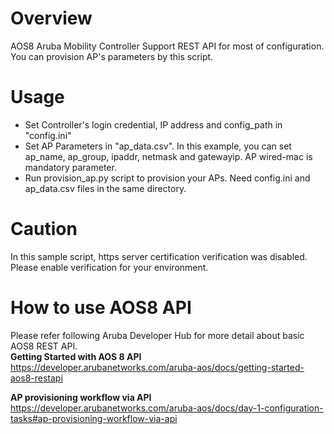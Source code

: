 # Overview
AOS8 Aruba Mobility Controller Support REST API for most of configuration. <br>
You can provision AP's parameters by this script.

# Usage
- Set Controller's login credential, IP address and config_path in "config.ini"
- Set AP Parameters in "ap_data.csv". In this example, you can set ap_name, ap_group, ipaddr, netmask and gatewayip. AP wired-mac is mandatory parameter.
- Run provision_ap.py script to provision your APs. Need config.ini and ap_data.csv files in the same directory.

# Caution
In this sample script, https server certification verification was disabled. Please enable verification for your environment.

# How to use AOS8 API
Please refer following Aruba Developer Hub for more detail about basic AOS8 REST API. <br>
**Getting Started with AOS 8 API** <br>
https://developer.arubanetworks.com/aruba-aos/docs/getting-started-aos8-restapi

**AP provisioning workflow via API** <br>
https://developer.arubanetworks.com/aruba-aos/docs/day-1-configuration-tasks#ap-provisioning-workflow-via-api
